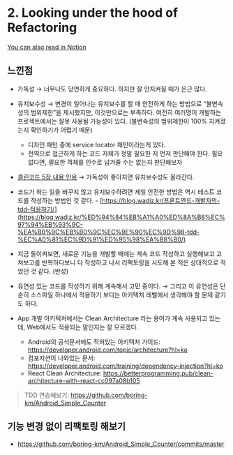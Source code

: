 # 2. Looking under the hood of Refactoring

[You can also read in Notion](https://www.notion.so/2-Looking-under-the-hood-of-Refactoring-7701be7f88ee4cc58897f5af894fb82f?pvs=4)

## 느낀점

- 가독성 → 너무나도 당연하게 중요하다. 하지만 잘 안지켜질 때가 은근 많다.
- 유지보수성 → 변경이 일어나는 유지보수를 할 때 안전하게 하는 방법으로 “불변속성의 범위제한”을 제시했지만, 이것만으로는 부족하다. 여전히 여러명이 개발하는 프로젝트에서는 잘못 사용될 가능성이 있다. (불변속성의 범위제한이 100% 지켜졌는지 확인하기가 어렵기 때문)
    - 디자인 패턴 중에 service locator 패턴이라는게 있다.
    - 전역으로 접근하게 하는 코드 자체가 정말 필요한 지 먼저 판단해야 한다. 필요 없다면, 필요한 객체를 인수로 넘겨줄 수는 없는지 판단해보자

- [클린코드 5장 내용 인용](https://boring-km.dev/2021/02/13/clean_code/chapter05/) → 가독성이 좋아지면 유지보수성도 올라간다.
- 코드가 하는 일을 바꾸지 않고 유지보수하려면 제일 안전한 방법은 역시 테스트 코드를 작성하는 방법인 것 같다. - [https://blog.wadiz.kr/프론트엔드-개발자의-tdd-적응하기/](https://blog.wadiz.kr/%ED%94%84%EB%A1%A0%ED%8A%B8%EC%97%94%EB%93%9C-%EA%B0%9C%EB%B0%9C%EC%9E%90%EC%9D%98-tdd-%EC%A0%81%EC%9D%91%ED%95%98%EA%B8%B0/)
- 지금 돌이켜보면, 새로운 기능을 개발할 때에는 계속 코드 작성하고 실행해보고 고쳐보고를 반복하다보니 다 작성하고 나서 리팩토링을 시도해 본 적은 상대적으로 적었던 것 같다. (반성)
- 유연성 있는 코드를 작성하기 위해 계속해서 고민 중이다. → 그리고 이 유연성은 단순히 소스파일 하나에서 적용하기 보다는 아키텍처 레벨에서 생각해야 할 문제 같기도 하다.
- App 개발 아키텍처에서는 Clean Architecture 라는 용어가 계속 사용되고 있는데, Web에서도 적용되는 말인지는 잘 모르겠다.
    - Android의 공식문서에도 적혀있는 아키텍처 가이드: https://developer.android.com/topic/architecture?hl=ko
    - 컴포지션이 나와있는 문서: https://developer.android.com/training/dependency-injection?hl=ko
    - React Clean Architecture: https://betterprogramming.pub/clean-architecture-with-react-cc097a08b105

> TDD 연습해보기: https://github.com/boring-km/Android_Simple_Counter

## 기능 변경 없이 리팩토링 해보기

- https://github.com/boring-km/Android_Simple_Counter/commits/master